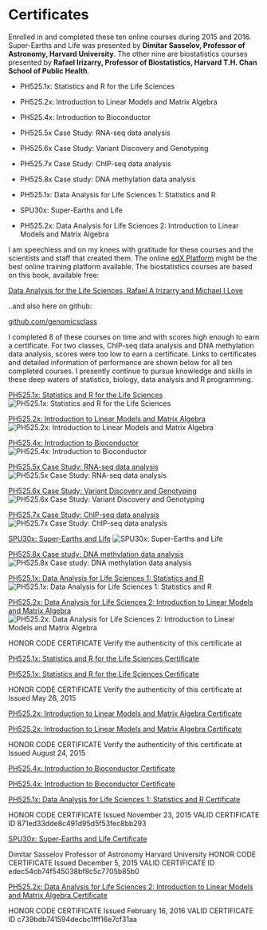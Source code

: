 # Certificates

Enrolled in and completed these ten online courses during 2015 and 2016.  Super-Earths and Life was presented by **Dimitar Sasselov, Professor of Astronomy, Harvard University**.  The other nine are biostatistics courses presented by **Rafael Irizarry, Professor of Biostatistics, Harvard T.H. Chan School of Public Health**.  

* PH525.1x: Statistics and R for the Life Sciences

* PH525.2x: Introduction to Linear Models and Matrix Algebra

* PH525.4x: Introduction to Bioconductor

* PH525.5x Case Study: RNA-seq data analysis

* PH525.6x Case Study: Variant Discovery and Genotyping

* PH525.7x Case Study: ChIP-seq data analysis

* PH525.8x Case study: DNA methylation data analysis

* PH525.1x: Data Analysis for Life Sciences 1: Statistics and R

* SPU30x: Super-Earths and Life

* PH525.2x: Data Analysis for Life Sciences 2: Introduction to Linear Models and Matrix Algebra

I am speechless and on my knees with gratitude for these courses and the scientists and staff that created them.  The online [edX Platform](http://www.edx.org) might be the best online training platform available.  The biostatistics courses are based on this book, available free:

[Data Analysis for the Life Sciences, Rafael A Irizarry and Michael I Love](https://leanpub.com/dataanalysisforthelifesciences)

..and also here on github:

[github.com/genomicsclass](https://github.com/genomicsclass)

I completed 8 of these courses on time and with scores high enough to earn a certificate.  For two classes, ChIP-seq data analysis and DNA methylation data analysis, scores were too low to earn a certificate.  Links to certificates and detailed information of performance are shown below for all ten completed courses.  I presently continue to pursue knowledge and skills in these deep waters of statistics, biology, data analysis and R programming. 


[PH525.1x: Statistics and R for the Life Sciences](/images/PH525_1xProgressedX_1.pdf)
![PH525.1x: Statistics and R for the Life Sciences](/images/PH525_1xProgressedX_1.png)

[PH525.2x: Introduction to Linear Models and Matrix Algebra](/images/PH525_2xProgressedX_2.pdf)
![PH525.2x: Introduction to Linear Models and Matrix Algebra](/images/PH525_2xProgressedX_2.png)

[PH525.4x: Introduction to Bioconductor](/images/PH525_4xProgressedX_4.pdf)
![PH525.4x: Introduction to Bioconductor](/images/PH525_4xProgressedX_4.png)

[PH525.5x Case Study: RNA-seq data analysis](/images/PH525_5xProgressedX_5.pdf)
![PH525.5x Case Study: RNA-seq data analysis](/images/PH525_5xProgressedX_5.png)

[PH525.6x Case Study: Variant Discovery and Genotyping](/images/PH525_6xProgressedX_6.pdf)
![PH525.6x Case Study: Variant Discovery and Genotyping](/images/PH525_6xProgressedX_6.png)

[PH525.7x Case Study: ChIP-seq data analysis](/images/PH525_7xProgressedX_7.pdf)
![PH525.7x Case Study: ChIP-seq data analysis](/images/PH525_7xProgressedX_7.png)

[SPU30x: Super-Earths and Life](/images/SPU30xProgressedX.pdf)
![SPU30x: Super-Earths and Life](/images/SPU30xProgressedX.png)

[PH525.8x Case study: DNA methylation data analysis](/images/PH525_8xProgressedX_8.pdf)
![PH525.8x Case study: DNA methylation data analysis](/images/PH525_8xProgressedX_8.png)

[PH525.1x: Data Analysis for Life Sciences 1: Statistics and R](/images/PH525_1xProgressedX_1_2016.pdf)
![PH525.1x: Data Analysis for Life Sciences 1: Statistics and R](/images/PH525_1xProgressedX_1_2016.png)

[PH525.2x: Data Analysis for Life Sciences 2: Introduction to Linear Models and Matrix Algebra](/images/PH525_2xProgressedX_2_2016.pdf)
![PH525.2x: Data Analysis for Life Sciences 2: Introduction to Linear Models and Matrix Algebra](/images/PH525_2xProgressedX_2_2016.png)


HONOR CODE CERTIFICATE	Verify the authenticity of this certificate at 

[PH525.1x: Statistics and R for the Life Sciences Certificate](https://verify.edx.org/cert/e13cfe28f6db4513a2a9aa624bea0402)

[PH525.1x: Statistics and R for the Life Sciences Certificate](https://s3.amazonaws.com/verify.edx.org/downloads/a66e280e758a43938ac0f50c5cc5e7a6/Certificate.pdf)

HONOR CODE CERTIFICATE	Verify the authenticity of this certificate at 
Issued May 26, 2015

[PH525.2x: Introduction to Linear Models and Matrix Algebra Certificate](https://verify.edx.org/cert/ace758ccabb24f07b60844adac627a01)

[PH525.2x: Introduction to Linear Models and Matrix Algebra Certificate](https://s3.amazonaws.com/verify.edx.org/downloads/1eaee222221c412eb4a3c11ace9fd77f/Certificate.pdf)

HONOR CODE CERTIFICATE	Verify the authenticity of this certificate at 
Issued August 24, 2015

[PH525.4x: Introduction to Bioconductor Certificate](https://verify.edx.org/cert/cf9f01e2132446b6b64998e6a8654d77)

[PH525.4x: Introduction to Bioconductor Certificate](https://s3.amazonaws.com/verify.edx.org/downloads/fba110d2da374c12a2714b86054713ee/Certificate.pdf)

[PH525.1x: Data Analysis for Life Sciences 1: Statistics and R Certificate](https://courses.edx.org/certificates/871ed33dde8c491d95d5f53fec8bb293)

HONOR CODE CERTIFICATE
Issued November 23, 2015
VALID CERTIFICATE ID
871ed33dde8c491d95d5f53fec8bb293

[SPU30x: Super-Earths and Life Certificate](https://courses.edx.org/certificates/edec54cb74f545038bf8c5c7705b85b0)

Dimitar Sasselov
Professor of Astronomy
Harvard University
HONOR CODE CERTIFICATE
Issued December 5, 2015
VALID CERTIFICATE ID
edec54cb74f545038bf8c5c7705b85b0

[PH525.2x: Data Analysis for Life Sciences 2: Introduction to Linear Models and Matrix Algebra Certificate](https://courses.edx.org/certificates/c739bdb741594decbc1fff16e7cf31aa)

HONOR CODE CERTIFICATE
Issued February 16, 2016
VALID CERTIFICATE ID
c739bdb741594decbc1fff16e7cf31aa
